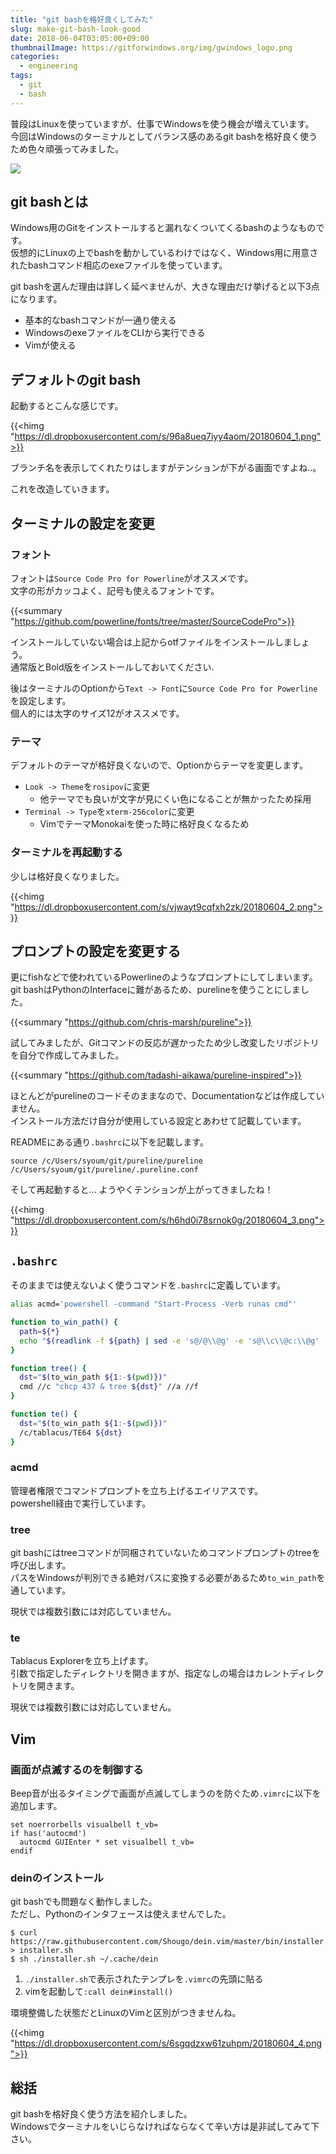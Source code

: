 ```yaml
---
title: "git bashを格好良くしてみた"
slug: make-git-bash-look-good
date: 2018-06-04T03:05:00+09:00
thumbnailImage: https://gitforwindows.org/img/gwindows_logo.png
categories:
  - engineering
tags:
  - git
  - bash
---
```


普段はLinuxを使っていますが、仕事でWindowsを使う機会が増えています。  
今回はWindowsのターミナルとしてバランス感のあるgit bashを格好良く使うため色々頑張ってみました。

<!--more-->

![](https://images.pexels.com/photos/826380/pexels-photo-826380.jpeg?auto=compress&cs=tinysrgb&dpr=2&h=750&w=1260)

<!--toc-->


git bashとは
------------

Windows用のGitをインストールすると漏れなくついてくるbashのようなものです。  
仮想的にLinuxの上でbashを動かしているわけではなく、Windows用に用意されたbashコマンド相応のexeファイルを使っています。

git bashを選んだ理由は詳しく延べませんが、大きな理由だけ挙げると以下3点になります。

* 基本的なbashコマンドが一通り使える
* WindowsのexeファイルをCLIから実行できる
* Vimが使える


デフォルトのgit bash
--------------------

起動するとこんな感じです。

{{<himg "https://dl.dropboxusercontent.com/s/96a8ueq7iyy4aom/20180604_1.png">}}

ブランチ名を表示してくれたりはしますがテンションが下がる画面ですよね..。

これを改造していきます。


ターミナルの設定を変更
----------------------

### フォント

フォントは`Source Code Pro for Powerline`がオススメです。  
文字の形がカッコよく、記号も使えるフォントです。

{{<summary "https://github.com/powerline/fonts/tree/master/SourceCodePro">}}

インストールしていない場合は上記からotfファイルをインストールしましょう。  
通常版とBold版をインストールしておいてください.

後はターミナルのOptionから`Text -> Font`に`Source Code Pro for Powerline`を設定します。  
個人的には太字のサイズ12がオススメです。


### テーマ

デフォルトのテーマが格好良くないので、Optionからテーマを変更します。

* `Look -> Theme`を`rosipov`に変更
  * 他テーマでも良いが文字が見にくい色になることが無かったため採用
* `Terminal -> Type`を`xterm-256color`に変更
  * VimでテーマMonokaiを使った時に格好良くなるため


### ターミナルを再起動する

少しは格好良くなりました。

{{<himg "https://dl.dropboxusercontent.com/s/vjwayt9cqfxh2zk/20180604_2.png">}}


プロンプトの設定を変更する
--------------------------

更にfishなどで使われているPowerlineのようなプロンプトにしてしまいます。  
git bashはPythonのInterfaceに難があるため、purelineを使うことにしました。

{{<summary "https://github.com/chris-marsh/pureline">}}

試してみましたが、Gitコマンドの反応が遅かったため少し改変したリポジトリを自分で作成してみました。

{{<summary "https://github.com/tadashi-aikawa/pureline-inspired">}}

ほとんどがpurelineのコードそのままなので、Documentationなどは作成していません。  
インストール方法だけ自分が使用している設定とあわせて記載しています。

READMEにある通り`.bashrc`に以下を記載します。

```
source /c/Users/syoum/git/pureline/pureline /c/Users/syoum/git/pureline/.pureline.conf
```

そして再起動すると... ようやくテンションが上がってきましたね！

{{<himg "https://dl.dropboxusercontent.com/s/h6hd0i78srnok0g/20180604_3.png">}}


`.bashrc`
---------

そのままでは使えないよく使うコマンドを`.bashrc`に定義しています。

```bash
alias acmd='powershell -command "Start-Process -Verb runas cmd"'

function to_win_path() {
  path=${*}
  echo "$(readlink -f ${path} | sed -e 's@/@\\@g' -e 's@\\c\\@c:\\@g' | tr '\n' ' ')"
}

function tree() {
  dst="$(to_win_path ${1:-$(pwd)})"
  cmd //c "chcp 437 & tree ${dst}" //a //f
}

function te() {
  dst="$(to_win_path ${1:-$(pwd)})"
  /c/tablacus/TE64 ${dst}
}
```

### acmd

管理者権限でコマンドプロンプトを立ち上げるエイリアスです。  
powershell経由で実行しています。


### tree

git bashにはtreeコマンドが同梱されていないためコマンドプロンプトのtreeを呼び出します。  
パスをWindowsが判別できる絶対パスに変換する必要があるため`to_win_path`を通しています。

現状では複数引数には対応していません。


### te

Tablacus Explorerを立ち上げます。  
引数で指定したディレクトリを開きますが、指定なしの場合はカレントディレクトリを開きます。

現状では複数引数には対応していません。


Vim
---

### 画面が点滅するのを制御する

Beep音が出るタイミングで画面が点滅してしまうのを防ぐため`.vimrc`に以下を追加します。

```
set noerrorbells visualbell t_vb=
if has('autocmd')
  autocmd GUIEnter * set visualbell t_vb=
endif
```

### deinのインストール

git bashでも問題なく動作しました。  
ただし、Pythonのインタフェースは使えませんでした。

```
$ curl https://raw.githubusercontent.com/Shougo/dein.vim/master/bin/installer.sh > installer.sh
$ sh ./installer.sh ~/.cache/dein
```

1. `./installer.sh`で表示されたテンプレを`.vimrc`の先頭に貼る
2. vimを起動して`:call dein#install()`

環境整備した状態だとLinuxのVimと区別がつきませんね。

{{<himg "https://dl.dropboxusercontent.com/s/6sgqdzxw61zuhpm/20180604_4.png">}}


総括
----

git bashを格好良く使う方法を紹介しました。  
Windowsでターミナルをいじらなければならなくて辛い方は是非試してみて下さい。

